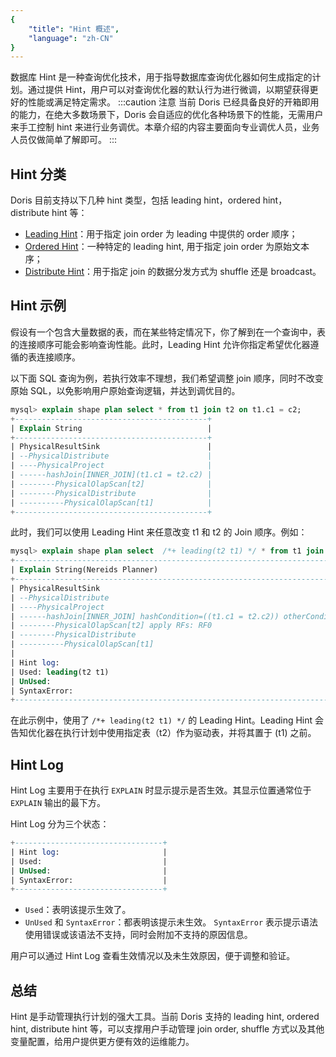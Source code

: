 ```yaml
---
{
    "title": "Hint 概述",
    "language": "zh-CN"
}
---
```


数据库 Hint 是一种查询优化技术，用于指导数据库查询优化器如何生成指定的计划。通过提供 Hint，用户可以对查询优化器的默认行为进行微调，以期望获得更好的性能或满足特定需求。
:::caution 注意
当前 Doris 已经具备良好的开箱即用的能力，在绝大多数场景下，Doris 会自适应的优化各种场景下的性能，无需用户来手工控制 hint 来进行业务调优。本章介绍的内容主要面向专业调优人员，业务人员仅做简单了解即可。
:::

## Hint 分类

Doris 目前支持以下几种 hint 类型，包括 leading hint，ordered hint，distribute hint 等：

- [Leading Hint](leading-hint.md)：用于指定 join order 为 leading 中提供的 order 顺序；
- [Ordered Hint](leading-hint.md)：一种特定的 leading hint, 用于指定 join order 为原始文本序；
- [Distribute Hint](distribute-hint.md)：用于指定 join 的数据分发方式为 shuffle 还是 broadcast。

## Hint 示例

假设有一个包含大量数据的表，而在某些特定情况下，你了解到在一个查询中，表的连接顺序可能会影响查询性能。此时，Leading Hint 允许你指定希望优化器遵循的表连接顺序。

以下面 SQL 查询为例，若执行效率不理想，我们希望调整 join 顺序，同时不改变原始 SQL，以免影响用户原始查询逻辑，并达到调优目的。

```sql
mysql> explain shape plan select * from t1 join t2 on t1.c1 = c2;
+-------------------------------------------+
| Explain String                            |
+-------------------------------------------+
| PhysicalResultSink                        |
| --PhysicalDistribute                      |
| ----PhysicalProject                       |
| ------hashJoin[INNER_JOIN](t1.c1 = t2.c2) |
| --------PhysicalOlapScan[t2]              |
| --------PhysicalDistribute                |
| ----------PhysicalOlapScan[t1]            |
+-------------------------------------------+
```

此时，我们可以使用 Leading Hint 来任意改变 t1 和 t2 的 Join 顺序。例如：

```sql
mysql> explain shape plan select  /*+ leading(t2 t1) */ * from t1 join t2 on t1.c1 = c2;
+-----------------------------------------------------------------------------------------------------+
| Explain String(Nereids Planner)                                                                     |
+-----------------------------------------------------------------------------------------------------+
| PhysicalResultSink                                                                                  |
| --PhysicalDistribute                                                                                |
| ----PhysicalProject                                                                                 |
| ------hashJoin[INNER_JOIN] hashCondition=((t1.c1 = t2.c2)) otherCondition=() build RFs:RF0 c1->[c2] |
| --------PhysicalOlapScan[t2] apply RFs: RF0                                                         |
| --------PhysicalDistribute                                                                          |
| ----------PhysicalOlapScan[t1]                                                                      |
|                                                                                                     |
| Hint log:                                                                                           |
| Used: leading(t2 t1)                                                                                |
| UnUsed:                                                                                             |
| SyntaxError:                                                                                        |
+-----------------------------------------------------------------------------------------------------+
```

在此示例中，使用了 `/*+ leading(t2 t1) */` 的 Leading Hint。Leading Hint 会告知优化器在执行计划中使用指定表（t2）作为驱动表，并将其置于 (t1) 之前。

## Hint Log

Hint Log 主要用于在执行 `EXPLAIN` 时显示提示是否生效。其显示位置通常位于 `EXPLAIN` 输出的最下方。

Hint Log 分为三个状态：

```sql
+---------------------------------+
| Hint log:                       |
| Used:                           |
| UnUsed:                         |
| SyntaxError:                    |
+---------------------------------+
```

- `Used`：表明该提示生效了。
- `UnUsed` 和 `SyntaxError`：都表明该提示未生效。 `SyntaxError` 表示提示语法使用错误或该语法不支持，同时会附加不支持的原因信息。

用户可以通过 Hint Log 查看生效情况以及未生效原因，便于调整和验证。

## 总结

Hint 是手动管理执行计划的强大工具。当前 Doris 支持的 leading hint, ordered hint, distribute hint 等，可以支撑用户手动管理 join order, shuffle 方式以及其他变量配置，给用户提供更方便有效的运维能力。
